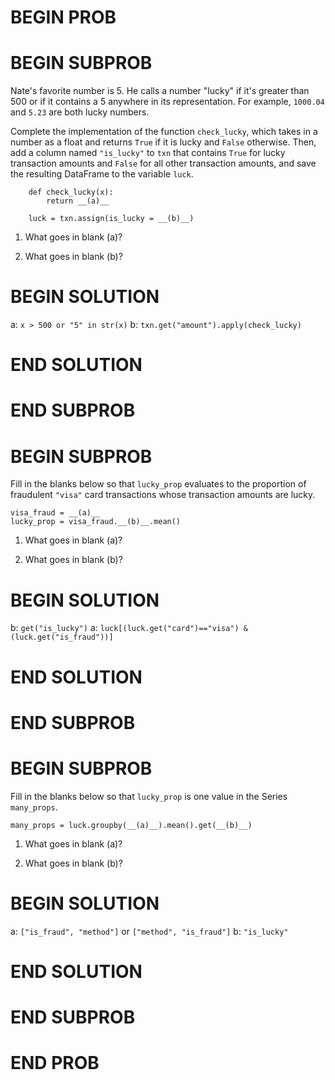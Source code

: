 # BEGIN PROB

# BEGIN SUBPROB

Nate's favorite number is 5. He calls a number "lucky\" if it's greater
than 500 or if it contains a 5 anywhere in its representation. For
example, `1000.04` and `5.23` are both lucky numbers.

Complete the implementation of the function `check_lucky`, which takes
in a number as a float and returns `True` if it is lucky and `False`
otherwise. Then, add a column named `"is_lucky"` to `txn` that contains
`True` for lucky transaction amounts and `False` for all other
transaction amounts, and save the resulting DataFrame to the variable
`luck`.

        def check_lucky(x):
            return __(a)__

        luck = txn.assign(is_lucky = __(b)__)

1.  What goes in blank (a)?


2.  What goes in blank (b)?


# BEGIN SOLUTION
a: `x > 500 or "5" in str(x)`
b: `txn.get("amount").apply(check_lucky)`
# END SOLUTION

# END SUBPROB

# BEGIN SUBPROB

Fill in the blanks below so that `lucky_prop` evaluates to the
proportion of fraudulent `"visa"` card transactions whose transaction
amounts are lucky.

    visa_fraud = __(a)__
    lucky_prop = visa_fraud.__(b)__.mean()

1.  What goes in blank (a)?

2.  What goes in blank (b)?

# BEGIN SOLUTION

b: `get("is_lucky")`
a: `luck[(luck.get("card")=="visa") &`\
    `(luck.get("is_fraud"))]`    
# END SOLUTION

# END SUBPROB

# BEGIN SUBPROB

Fill in the blanks below so that `lucky_prop` is one value in the Series
`many_props`.

    many_props = luck.groupby(__(a)__).mean().get(__(b)__)

1.  What goes in blank (a)?

2.  What goes in blank (b)?

# BEGIN SOLUTION
a: `["is_fraud", "method"]` or `["method", "is_fraud"]`
b: `"is_lucky"`

# END SOLUTION

# END SUBPROB

# END PROB
